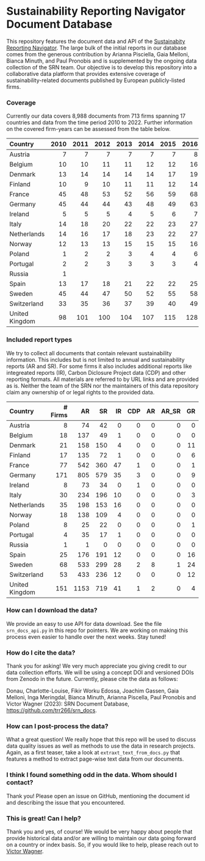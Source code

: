 # Sustainability Reporting Navigator Document Database

This repository features the document data and API of the [Sustainabity
Reporting Navigator](https://www.sustainabilityreportingnavigator.com).
The large bulk of the initial reports in our database comes from the
generous contribution by Arianna Pisciella, Gaia Melloni, Bianca Minuth,
and Paul Pronobis and is supplemented by the ongoing data collection of
the SRN team. Our objective is to develop this repository into a
collaborative data platform that provides extensive coverage of
sustainability-related documents published by European publicly-listed
firms.

### Coverage

Currently our data covers 8,988 documents from 713 firms spanning 17
countries and data from the time period 2010 to 2022. Further
information on the covered firm-years can be assessed from the table
below.

| Country        | 2010 | 2011 | 2012 | 2013 | 2014 | 2015 | 2016 | 2017 | 2018 | 2019 | 2020 | 2021 | 2022 |
|:---------------|-----:|-----:|-----:|-----:|-----:|-----:|-----:|-----:|-----:|-----:|-----:|-----:|-----:|
| Austria        |    7 |    7 |    7 |    7 |    7 |    7 |    8 |    8 |    8 |    8 |    8 |      |    4 |
| Belgium        |   10 |   10 |   11 |   11 |   12 |   12 |   16 |   14 |   15 |   16 |   14 |    2 |    7 |
| Denmark        |   13 |   14 |   14 |   14 |   14 |   17 |   19 |   19 |   20 |   20 |   20 |    4 |   12 |
| Finland        |   10 |    9 |   10 |   11 |   11 |   12 |   14 |   15 |   15 |   15 |   16 |    2 |    9 |
| France         |   45 |   48 |   53 |   52 |   56 |   59 |   68 |   68 |   70 |   73 |   71 |   25 |   56 |
| Germany        |   45 |   44 |   44 |   43 |   48 |   49 |   63 |   65 |   68 |   68 |   70 |  164 |  140 |
| Ireland        |    5 |    5 |    5 |    4 |    5 |    6 |    7 |    7 |    7 |    7 |    7 |    4 |    7 |
| Italy          |   14 |   18 |   20 |   22 |   22 |   23 |   27 |   27 |   27 |   27 |   28 |    8 |   15 |
| Netherlands    |   14 |   16 |   17 |   18 |   23 |   22 |   27 |   26 |   28 |   30 |   32 |    9 |   25 |
| Norway         |   12 |   13 |   13 |   15 |   15 |   15 |   16 |   16 |   16 |   17 |   17 |    4 |   13 |
| Poland         |    1 |    2 |    2 |    3 |    4 |    4 |    6 |    6 |    6 |    6 |    7 |      |    2 |
| Portugal       |    2 |    2 |    3 |    3 |    3 |    3 |    4 |    4 |    4 |    4 |    4 |    1 |    2 |
| Russia         |    1 |      |      |      |      |      |      |      |      |      |      |      |      |
| Spain          |   13 |   17 |   18 |   21 |   22 |   22 |   25 |   25 |   25 |   25 |   24 |    7 |   12 |
| Sweden         |   45 |   44 |   47 |   50 |   52 |   55 |   58 |   62 |   62 |   62 |   62 |    7 |   35 |
| Switzerland    |   33 |   35 |   36 |   37 |   39 |   40 |   49 |   50 |   50 |   52 |   51 |    8 |   20 |
| United Kingdom |   98 |  101 |  100 |  104 |  107 |  115 |  128 |  129 |  135 |  137 |  137 |   14 |   78 |

### Included report types

We try to collect all documents that contain relevant sustainability
information. This includes but is not limited to annual and
sustainability reports (AR and SR). For some firms it also includes
additional reports like integreated reports (IR), Carbon Diclosure
Project data (CDP) and other reporting formats. All materials are
referred to by URL links and are provided as is. Neither the team of the
SRN nor the maintainers of this data repository claim any ownership of
or legal rights to the provided data.

| Country        | \# Firms |   AR |  SR |  IR | CDP |  AR | AR_SR |  GR | Other |
|:---------------|---------:|-----:|----:|----:|----:|----:|------:|----:|------:|
| Austria        |        8 |   74 |  42 |   0 |   0 |   0 |     0 |   0 |    15 |
| Belgium        |       18 |  137 |  49 |   1 |   0 |   0 |     0 |   0 |     5 |
| Denmark        |       21 |  158 | 150 |   4 |   0 |   0 |     0 |  11 |    55 |
| Finland        |       17 |  135 |  72 |   1 |   0 |   0 |     0 |   6 |    58 |
| France         |       77 |  542 | 360 |  47 |   1 |   0 |     0 |   1 |    26 |
| Germany        |      171 |  805 | 579 |  35 |   3 |   0 |     0 |   9 |    47 |
| Ireland        |        8 |   73 |  34 |   0 |   1 |   0 |     0 |   0 |     3 |
| Italy          |       30 |  234 | 196 |  10 |   0 |   0 |     0 |   3 |    58 |
| Netherlands    |       35 |  198 | 153 |  16 |   0 |   0 |     0 |   0 |     8 |
| Norway         |       18 |  138 | 109 |   4 |   0 |   0 |     0 |   0 |     1 |
| Poland         |        8 |   25 |  22 |   0 |   0 |   0 |     0 |   1 |     8 |
| Portugal       |        4 |   35 |  17 |   1 |   0 |   0 |     0 |   0 |     7 |
| Russia         |        1 |    1 |   0 |   0 |   0 |   0 |     0 |   0 |     0 |
| Spain          |       25 |  176 | 191 |  12 |   0 |   0 |     0 |  16 |    84 |
| Sweden         |       68 |  533 | 299 |  28 |   2 |   8 |     1 |  24 |   154 |
| Switzerland    |       53 |  433 | 236 |  12 |   0 |   0 |     0 |  12 |    41 |
| United Kingdom |      151 | 1153 | 719 |  41 |   1 |   2 |     0 |   4 |    22 |

### How can I download the data?

We provide an easy to use API for data download. See the file
`srn_docs_api.py` in this repo for pointers. We are working on making
this process even easier to handle over the next weeks. Stay tuned!

### How do I cite the data?

Thank you for asking! We very much appreciate you giving credit to our
data collection efforts. We will be using a concept DOI and versioned
DOIs from Zenodo in the future. Currently, please cite the data as
follows:

Donau, Charlotte-Louise, Fikir Worku Edossa, Joachim Gassen, Gaia
Melloni, Inga Meringdal, Bianca Minuth, Arianna Piscella, Paul Pronobis
and Victor Wagner (2023): SRN Document Database,
https://github.com/trr266/srn_docs.

### How can I post-process the data?

What a great question! We really hope that this repo will be used to
discuss data quality issues as well as methods to use the data in
research projects. Again, as a first teaser, take a look at
`extraxt_text_from_docs.py` that features a method to extract page-wise
text data from our documents.

### I think I found something odd in the data. Whom should I contact?

Thank you! Please open an issue on GitHub, mentioning the document id
and describing the issue that you encountered.

### This is great! Can I help?

Thank you and yes, of course! We would be very happy about people that
provide historical data and/or are willing to maintain our data going
forward on a country or index basis. So, if you would like to help,
please reach out to [Victor Wagner](victor.wagner@lmu.de).
